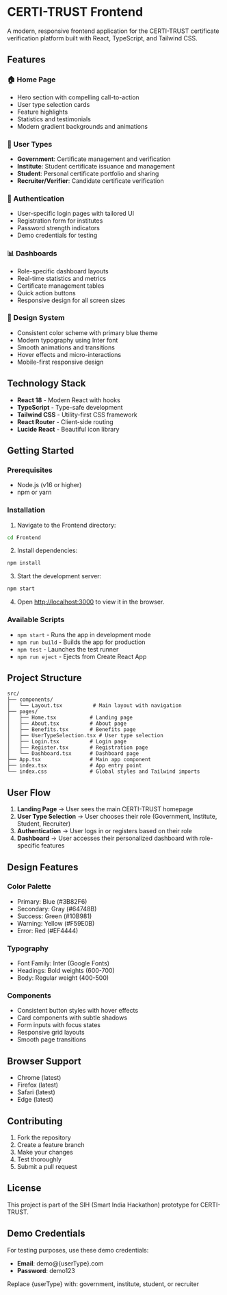 # CERTI-TRUST Frontend

A modern, responsive frontend application for the CERTI-TRUST certificate verification platform built with React, TypeScript, and Tailwind CSS.

## Features

### 🏠 Home Page
- Hero section with compelling call-to-action
- User type selection cards
- Feature highlights
- Statistics and testimonials
- Modern gradient backgrounds and animations

### 👥 User Types
- **Government**: Certificate management and verification
- **Institute**: Student certificate issuance and management
- **Student**: Personal certificate portfolio and sharing
- **Recruiter/Verifier**: Candidate certificate verification

### 🔐 Authentication
- User-specific login pages with tailored UI
- Registration form for institutes
- Password strength indicators
- Demo credentials for testing

### 📊 Dashboards
- Role-specific dashboard layouts
- Real-time statistics and metrics
- Certificate management tables
- Quick action buttons
- Responsive design for all screen sizes

### 🎨 Design System
- Consistent color scheme with primary blue theme
- Modern typography using Inter font
- Smooth animations and transitions
- Hover effects and micro-interactions
- Mobile-first responsive design

## Technology Stack

- **React 18** - Modern React with hooks
- **TypeScript** - Type-safe development
- **Tailwind CSS** - Utility-first CSS framework
- **React Router** - Client-side routing
- **Lucide React** - Beautiful icon library

## Getting Started

### Prerequisites
- Node.js (v16 or higher)
- npm or yarn

### Installation

1. Navigate to the Frontend directory:
```bash
cd Frontend
```

2. Install dependencies:
```bash
npm install
```

3. Start the development server:
```bash
npm start
```

4. Open [http://localhost:3000](http://localhost:3000) to view it in the browser.

### Available Scripts

- `npm start` - Runs the app in development mode
- `npm run build` - Builds the app for production
- `npm test` - Launches the test runner
- `npm run eject` - Ejects from Create React App

## Project Structure

```
src/
├── components/
│   └── Layout.tsx          # Main layout with navigation
├── pages/
│   ├── Home.tsx           # Landing page
│   ├── About.tsx          # About page
│   ├── Benefits.tsx       # Benefits page
│   ├── UserTypeSelection.tsx # User type selection
│   ├── Login.tsx          # Login page
│   ├── Register.tsx       # Registration page
│   └── Dashboard.tsx      # Dashboard page
├── App.tsx                # Main app component
├── index.tsx              # App entry point
└── index.css              # Global styles and Tailwind imports
```

## User Flow

1. **Landing Page** → User sees the main CERTI-TRUST homepage
2. **User Type Selection** → User chooses their role (Government, Institute, Student, Recruiter)
3. **Authentication** → User logs in or registers based on their role
4. **Dashboard** → User accesses their personalized dashboard with role-specific features

## Design Features

### Color Palette
- Primary: Blue (#3B82F6)
- Secondary: Gray (#64748B)
- Success: Green (#10B981)
- Warning: Yellow (#F59E0B)
- Error: Red (#EF4444)

### Typography
- Font Family: Inter (Google Fonts)
- Headings: Bold weights (600-700)
- Body: Regular weight (400-500)

### Components
- Consistent button styles with hover effects
- Card components with subtle shadows
- Form inputs with focus states
- Responsive grid layouts
- Smooth page transitions

## Browser Support

- Chrome (latest)
- Firefox (latest)
- Safari (latest)
- Edge (latest)

## Contributing

1. Fork the repository
2. Create a feature branch
3. Make your changes
4. Test thoroughly
5. Submit a pull request

## License

This project is part of the SIH (Smart India Hackathon) prototype for CERTI-TRUST.

## Demo Credentials

For testing purposes, use these demo credentials:

- **Email**: demo@{userType}.com
- **Password**: demo123

Replace {userType} with: government, institute, student, or recruiter
